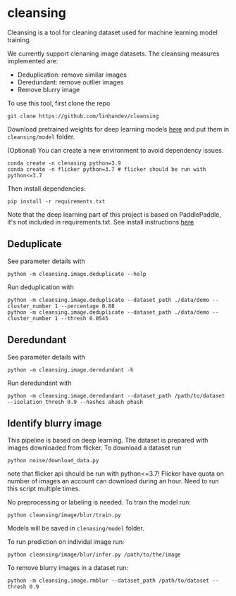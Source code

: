 # cleansing

Cleansing is a tool for cleaning dataset used for machine learning model training.

We currently support clenaning image datasets. The cleansing measures implemented are:

- Deduplication: remove similar images
- Deredundant: remove outlier images
- Remove blurry image

To use this tool, first clone the repo

```shell
git clone https://github.com/linhandev/cleansing
```

Download pretrained weights for deep learning models [here](https://drive.google.com/drive/folders/1GzYqK4idR7DuifIYhwkjFcI9BSOcVMkr?usp=sharing) and put them in `cleansing/model` folder.

(Optional) You can create a new environment to avoid dependency issues.

```shell
conda create -n clenasing python=3.9
conda create -n flicker python=3.7 # flicker should be run with python<=3.7
```

Then install dependencies:

```shell
pip install -r requirements.txt
```

Note that the deep learning part of this project is based on PaddlePaddle, it's not included in requirements.txt. See install instructions [here](https://www.paddlepaddle.org.cn/install/quick)

## Deduplicate

See parameter details with

```shell
python -m cleansing.image.deduplicate --help
```

Run deduplication with

```shell
python -m cleansing.image.deduplicate --dataset_path ./data/demo --cluster_number 1 --percentage 0.88
python -m cleansing.image.deduplicate --dataset_path ./data/demo --cluster_number 1 --thresh 0.0545
```

## Deredundant

See parameter details with

```shell
python -m cleansing.image.deredundant -h
```

Run deredundant with

```shell
python -m cleansing.image.deredundant --dataset_path /path/to/dataset --isolation_thresh 0.9 --hashes ahash phash
```

## Identify blurry image

This pipeline is based on deep learning. The dataset is prepared with images downloaded from flicker. To download a dataset run

```shell
python noise/download_data.py
```

note that flicker api should be run with python<=3.7! Flicker have quota on number of images an account can download during an hour. Need to run this script multiple times.

No preprocessing or labeling is needed. To train the model run:

```shell
python cleansing/image/blur/train.py
```

Models will be saved in `clenasing/model` folder.

To run prediction on individal image run:

```shell
python cleansing/image/blur/infer.py /path/to/the/image
```

To remove blurry images in a dataset run:

```shell
python -m cleansing.image.rmblur --dataset_path /path/to/dataset --thresh 0.9
```
